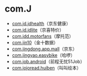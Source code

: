 # com.J

- [com.jd.jdhealth](./com.jd.jdhealth/readme.md)（京东健康）
- [com.jd.jdlite](./com.jd.jdlite/readme.md)（京喜特价）
- [com.jdd.motorfans](./com.jdd.motorfans/readme.md)（摩托范）
- [com.jin10](./com.jin10/readme.md)（金十数据）
- [com.jingdong.app.mall](./com.jingdong.app.mall/readme.md)（京东）
- [com.jingyao.easybike](./com.jingyao.easybike/readme.md)（哈啰）
- [com.job.android](./com.job.android/readme.md)（前程无忧51Job）
- [com.jojoread.huiben](./com.jojoread.huiben/readme.md)（叫叫绘本）
